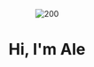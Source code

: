 <div id="header" align="center">
  <img src="https://cdnb.artstation.com/p/assets/images/images/056/272/433/large/megalithiccat-campfire.jpg?1668847596" alt="200">
    <h1 align="center">Hi, I'm Ale</h1>
</div>

